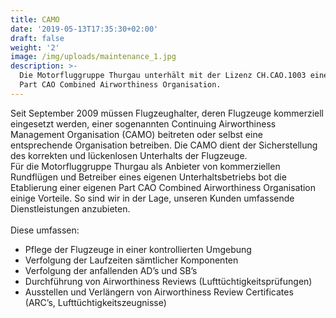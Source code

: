 ```yaml
---
title: CAMO
date: '2019-05-13T17:35:30+02:00'
draft: false
weight: '2'
image: /img/uploads/maintenance_1.jpg
description: >-
  Die Motorfluggruppe Thurgau unterhält mit der Lizenz CH.CAO.1003 eine eigene
  Part CAO Combined Airworthiness Organisation.
---
```

Seit September 2009 müssen Flugzeughalter, deren Flugzeuge kommerziell eingesetzt werden, einer sogenannten Continuing Airworthiness Management Organisation (CAMO) beitreten oder selbst eine entsprechende Organisation betreiben. Die CAMO dient der Sicherstellung des korrekten und lückenlosen Unterhalts der Flugzeuge.\
Für die Motorfluggruppe Thurgau als Anbieter von kommerziellen Rundflügen und Betreiber eines eigenen Unterhaltsbetriebs bot die Etablierung einer eigenen Part CAO Combined Airworthiness Organisation einige Vorteile. So sind wir in der Lage, unseren Kunden umfassende Dienstleistungen anzubieten.\
\
Diese umfassen:

* Pflege der Flugzeuge in einer kontrollierten Umgebung
* Verfolgung der Laufzeiten sämtlicher Komponenten
* Verfolgung der anfallenden AD’s und SB’s
* Durchführung von Airworthiness Reviews (Lufttüchtigkeitsprüfungen)
* Ausstellen und Verlängern von Airworthiness Review Certificates (ARC’s, Lufttüchtigkeitszeugnisse)
